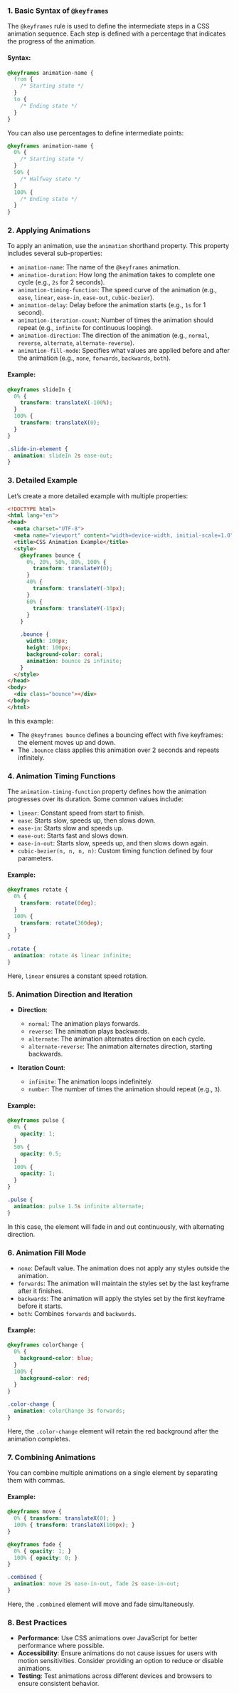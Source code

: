 ### 1. **Basic Syntax of `@keyframes`**

The `@keyframes` rule is used to define the intermediate steps in a CSS animation sequence. Each step is defined with a percentage that indicates the progress of the animation. 

#### Syntax:

```css
@keyframes animation-name {
  from {
    /* Starting state */
  }
  to {
    /* Ending state */
  }
}
```

You can also use percentages to define intermediate points:

```css
@keyframes animation-name {
  0% {
    /* Starting state */
  }
  50% {
    /* Halfway state */
  }
  100% {
    /* Ending state */
  }
}
```

### 2. **Applying Animations**

To apply an animation, use the `animation` shorthand property. This property includes several sub-properties:

- `animation-name`: The name of the `@keyframes` animation.
- `animation-duration`: How long the animation takes to complete one cycle (e.g., `2s` for 2 seconds).
- `animation-timing-function`: The speed curve of the animation (e.g., `ease`, `linear`, `ease-in`, `ease-out`, `cubic-bezier`).
- `animation-delay`: Delay before the animation starts (e.g., `1s` for 1 second).
- `animation-iteration-count`: Number of times the animation should repeat (e.g., `infinite` for continuous looping).
- `animation-direction`: The direction of the animation (e.g., `normal`, `reverse`, `alternate`, `alternate-reverse`).
- `animation-fill-mode`: Specifies what values are applied before and after the animation (e.g., `none`, `forwards`, `backwards`, `both`).

#### Example:

```css
@keyframes slideIn {
  0% {
    transform: translateX(-100%);
  }
  100% {
    transform: translateX(0);
  }
}

.slide-in-element {
  animation: slideIn 2s ease-out;
}
```

### 3. **Detailed Example**

Let’s create a more detailed example with multiple properties:

```html
<!DOCTYPE html>
<html lang="en">
<head>
  <meta charset="UTF-8">
  <meta name="viewport" content="width=device-width, initial-scale=1.0">
  <title>CSS Animation Example</title>
  <style>
    @keyframes bounce {
      0%, 20%, 50%, 80%, 100% {
        transform: translateY(0);
      }
      40% {
        transform: translateY(-30px);
      }
      60% {
        transform: translateY(-15px);
      }
    }

    .bounce {
      width: 100px;
      height: 100px;
      background-color: coral;
      animation: bounce 2s infinite;
    }
  </style>
</head>
<body>
  <div class="bounce"></div>
</body>
</html>
```

In this example:
- The `@keyframes bounce` defines a bouncing effect with five keyframes: the element moves up and down.
- The `.bounce` class applies this animation over 2 seconds and repeats infinitely.

### 4. **Animation Timing Functions**

The `animation-timing-function` property defines how the animation progresses over its duration. Some common values include:

- `linear`: Constant speed from start to finish.
- `ease`: Starts slow, speeds up, then slows down.
- `ease-in`: Starts slow and speeds up.
- `ease-out`: Starts fast and slows down.
- `ease-in-out`: Starts slow, speeds up, and then slows down again.
- `cubic-bezier(n, n, n, n)`: Custom timing function defined by four parameters.

#### Example:

```css
@keyframes rotate {
  0% {
    transform: rotate(0deg);
  }
  100% {
    transform: rotate(360deg);
  }
}

.rotate {
  animation: rotate 4s linear infinite;
}
```

Here, `linear` ensures a constant speed rotation.

### 5. **Animation Direction and Iteration**

- **Direction**:
  - `normal`: The animation plays forwards.
  - `reverse`: The animation plays backwards.
  - `alternate`: The animation alternates direction on each cycle.
  - `alternate-reverse`: The animation alternates direction, starting backwards.

- **Iteration Count**:
  - `infinite`: The animation loops indefinitely.
  - `number`: The number of times the animation should repeat (e.g., `3`).

#### Example:

```css
@keyframes pulse {
  0% {
    opacity: 1;
  }
  50% {
    opacity: 0.5;
  }
  100% {
    opacity: 1;
  }
}

.pulse {
  animation: pulse 1.5s infinite alternate;
}
```

In this case, the element will fade in and out continuously, with alternating direction.

### 6. **Animation Fill Mode**

- `none`: Default value. The animation does not apply any styles outside the animation.
- `forwards`: The animation will maintain the styles set by the last keyframe after it finishes.
- `backwards`: The animation will apply the styles set by the first keyframe before it starts.
- `both`: Combines `forwards` and `backwards`.

#### Example:

```css
@keyframes colorChange {
  0% {
    background-color: blue;
  }
  100% {
    background-color: red;
  }
}

.color-change {
  animation: colorChange 3s forwards;
}
```

Here, the `.color-change` element will retain the red background after the animation completes.

### 7. **Combining Animations**

You can combine multiple animations on a single element by separating them with commas.

#### Example:

```css
@keyframes move {
  0% { transform: translateX(0); }
  100% { transform: translateX(100px); }
}

@keyframes fade {
  0% { opacity: 1; }
  100% { opacity: 0; }
}

.combined {
  animation: move 2s ease-in-out, fade 2s ease-in-out;
}
```

Here, the `.combined` element will move and fade simultaneously.

### 8. **Best Practices**

- **Performance**: Use CSS animations over JavaScript for better performance where possible.
- **Accessibility**: Ensure animations do not cause issues for users with motion sensitivities. Consider providing an option to reduce or disable animations.
- **Testing**: Test animations across different devices and browsers to ensure consistent behavior.